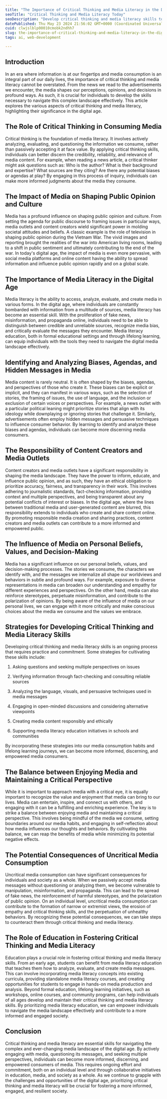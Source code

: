 ```yaml
---
title: "The Importance of Critical Thinking and Media Literacy in the Digital Age"
seoTitle: "Critical Thinking and Media Literacy Today"
seoDescription: "Develop critical thinking and media literacy skills to navigate the digital age effectively and become an informed, discerning media consumer"
datePublished: Thu May 23 2024 21:56:02 GMT+0000 (Coordinated Universal Time)
cuid: clwjslblp00010cmobk2ndhh7
slug: the-importance-of-critical-thinking-and-media-literacy-in-the-digital-age
tags: ai, web-development

---
```


## Introduction

In an era where information is at our fingertips and media consumption is an integral part of our daily lives, the importance of critical thinking and media literacy cannot be overstated. From the news we read to the advertisements we encounter, the media shapes our perceptions, opinions, and decisions in profound ways. As such, it is crucial for individuals to develop the skills necessary to navigate this complex landscape effectively. This article explores the various aspects of critical thinking and media literacy, highlighting their significance in the digital age.

## The Role of Critical Thinking in Consuming Media

Critical thinking is the foundation of media literacy. It involves actively analyzing, evaluating, and questioning the information we consume, rather than passively accepting it at face value. By applying critical thinking skills, individuals can better discern the credibility, reliability, and relevance of media content. For example, when reading a news article, a critical thinker might ask questions such as: Who is the author? What is their background and expertise? What sources are they citing? Are there any potential biases or agendas at play? By engaging in this process of inquiry, individuals can make more informed judgments about the media they consume.

## The Impact of Media on Shaping Public Opinion and Culture

Media has a profound influence on shaping public opinion and culture. From setting the agenda for public discourse to framing issues in particular ways, media outlets and content creators wield significant power in molding societal attitudes and beliefs. A classic example is the role of television in shaping public opinion during the Vietnam War. The vivid images and reporting brought the realities of the war into American living rooms, leading to a shift in public sentiment and ultimately contributing to the end of the war. In today's digital age, the impact of media is even more pervasive, with social media platforms and online content having the ability to spread information and influence public opinion rapidly and on a global scale.

## The Importance of Media Literacy in the Digital Age

Media literacy is the ability to access, analyze, evaluate, and create media in various forms. In the digital age, where individuals are constantly bombarded with information from a multitude of sources, media literacy has become an essential skill. With the proliferation of fake news, misinformation, and propaganda online, individuals need to be able to distinguish between credible and unreliable sources, recognize media bias, and critically evaluate the messages they encounter. Media literacy education, both in formal educational settings and through lifelong learning, can equip individuals with the tools they need to navigate the digital media landscape effectively.

## Identifying and Analyzing Biases, Agendas, and Hidden Messages in Media

Media content is rarely neutral. It is often shaped by the biases, agendas, and perspectives of those who create it. These biases can be explicit or implicit, and they can manifest in various ways, such as the selection of stories, the framing of issues, the use of language, and the inclusion or exclusion of certain voices or perspectives. For example, a news outlet with a particular political leaning might prioritize stories that align with its ideology while downplaying or ignoring stories that challenge it. Similarly, advertisements often employ hidden messages and persuasive techniques to influence consumer behavior. By learning to identify and analyze these biases and agendas, individuals can become more discerning media consumers.

## The Responsibility of Content Creators and Media Outlets

Content creators and media outlets have a significant responsibility in shaping the media landscape. They have the power to inform, educate, and influence public opinion, and as such, they have an ethical obligation to prioritize accuracy, fairness, and transparency in their work. This involves adhering to journalistic standards, fact-checking information, providing context and multiple perspectives, and being transparent about any potential conflicts of interest or biases. In the digital age, where the lines between traditional media and user-generated content are blurred, this responsibility extends to individuals who create and share content online. By promoting responsible media creation and sharing practices, content creators and media outlets can contribute to a more informed and empowered public.

## The Influence of Media on Personal Beliefs, Values, and Decision-Making

Media has a significant influence on our personal beliefs, values, and decision-making processes. The stories we consume, the characters we identify with, and the messages we internalize all shape our worldviews and behaviors in subtle and profound ways. For example, exposure to diverse representations in media can broaden our understanding and empathy for different experiences and perspectives. On the other hand, media can also reinforce stereotypes, perpetuate misinformation, and contribute to the polarization of opinions. By being aware of the influence of media on our personal lives, we can engage with it more critically and make conscious choices about the media we consume and the values we embrace.

## Strategies for Developing Critical Thinking and Media Literacy Skills

Developing critical thinking and media literacy skills is an ongoing process that requires practice and commitment. Some strategies for cultivating these skills include:

1. Asking questions and seeking multiple perspectives on issues
    
2. Verifying information through fact-checking and consulting reliable sources
    
3. Analyzing the language, visuals, and persuasive techniques used in media messages
    
4. Engaging in open-minded discussions and considering alternative viewpoints
    
5. Creating media content responsibly and ethically
    
6. Supporting media literacy education initiatives in schools and communities
    

By incorporating these strategies into our media consumption habits and lifelong learning journeys, we can become more informed, discerning, and empowered media consumers.

## The Balance between Enjoying Media and Maintaining a Critical Perspective

While it is important to approach media with a critical eye, it is equally important to recognize the value and enjoyment that media can bring to our lives. Media can entertain, inspire, and connect us with others, and engaging with it can be a fulfilling and enriching experience. The key is to strike a balance between enjoying media and maintaining a critical perspective. This involves being mindful of the media we consume, setting boundaries around our media habits, and engaging in self-reflection about how media influences our thoughts and behaviors. By cultivating this balance, we can reap the benefits of media while minimizing its potential negative effects.

## The Potential Consequences of Uncritical Media Consumption

Uncritical media consumption can have significant consequences for individuals and society as a whole. When we passively accept media messages without questioning or analyzing them, we become vulnerable to manipulation, misinformation, and propaganda. This can lead to the spread of fake news, the reinforcement of harmful stereotypes, and the polarization of public opinion. On an individual level, uncritical media consumption can contribute to the formation of narrow or extremist views, the erosion of empathy and critical thinking skills, and the perpetuation of unhealthy behaviors. By recognizing these potential consequences, we can take steps to counteract them through critical thinking and media literacy.

## The Role of Education in Fostering Critical Thinking and Media Literacy

Education plays a crucial role in fostering critical thinking and media literacy skills. From an early age, students can benefit from media literacy education that teaches them how to analyze, evaluate, and create media messages. This can involve incorporating media literacy concepts into existing curricula, providing standalone media literacy courses, and creating opportunities for students to engage in hands-on media production and analysis. Beyond formal education, lifelong learning initiatives, such as workshops, online courses, and community programs, can help individuals of all ages develop and maintain their critical thinking and media literacy skills. By prioritizing media literacy education, we can empower individuals to navigate the media landscape effectively and contribute to a more informed and engaged society.

## Conclusion

Critical thinking and media literacy are essential skills for navigating the complex and ever-changing media landscape of the digital age. By actively engaging with media, questioning its messages, and seeking multiple perspectives, individuals can become more informed, discerning, and empowered consumers of media. This requires ongoing effort and commitment, both on an individual level and through collaborative initiatives in education, media, and society as a whole. As we continue to grapple with the challenges and opportunities of the digital age, prioritizing critical thinking and media literacy will be crucial for fostering a more informed, engaged, and resilient society.